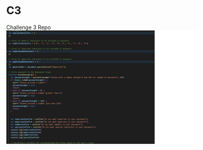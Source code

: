 # C3
Challenge 3 Repo
![asjdoap](https://github.com/SirTumtums/C3/blob/main/PassGenerator/Assets/images/questions.jpg)
